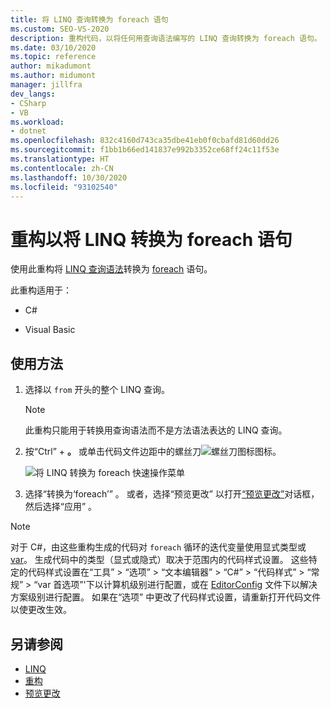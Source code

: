 ```yaml
---
title: 将 LINQ 查询转换为 foreach 语句
ms.custom: SEO-VS-2020
description: 重构代码，以将任何用查询语法编写的 LINQ 查询转换为 foreach 语句。
ms.date: 03/10/2020
ms.topic: reference
author: mikadumont
ms.author: midumont
manager: jillfra
dev_langs:
- CSharp
- VB
ms.workload:
- dotnet
ms.openlocfilehash: 832c4160d743ca35dbe41eb0f0cbafd81d60dd26
ms.sourcegitcommit: f1bb1b66ed141837e992b3352ce68ff24c11f53e
ms.translationtype: HT
ms.contentlocale: zh-CN
ms.lasthandoff: 10/30/2020
ms.locfileid: "93102540"
---
```

# <a name="refactoring-to-convert-linq-to-a-foreach-statement"></a>重构以将 LINQ 转换为 foreach 语句

使用此重构将 [LINQ 查询语法](/dotnet/csharp/programming-guide/concepts/linq/query-syntax-and-method-syntax-in-linq)转换为 [foreach](/dotnet/csharp/language-reference/keywords/foreach-in) 语句。

此重构适用于：

- C#

- Visual Basic

## <a name="how-to-use-it"></a>使用方法

1. 选择以 `from` 开头的整个 LINQ 查询。

   > [!NOTE]
   > 此重构只能用于转换用查询语法而不是方法语法表达的 LINQ 查询。

1. 按“Ctrl”  + **。** 或单击代码文件边距中的螺丝刀![螺丝刀图标](../media/screwdriver-icon.png)图标。

   ![将 LINQ 转换为 foreach 快速操作菜单](media/convert-linq-to-foreach.png)

1. 选择“转换为‘foreach’”  。 或者，选择“预览更改”  以打开[“预览更改”](../../ide/preview-changes.md)对话框，然后选择“应用”  。

> [!NOTE]
> 对于 C#，由这些重构生成的代码对 `foreach` 循环的迭代变量使用显式类型或 [var](/dotnet/csharp/language-reference/keywords/var)。 生成代码中的类型（显式或隐式）取决于范围内的代码样式设置。 这些特定的代码样式设置在“工具” > “选项” > “文本编辑器” > “C#” > “代码样式” > “常规” > “var 首选项”\'下以计算机级别进行配置，或在 [EditorConfig](/dotnet/fundamentals/code-analysis/style-rules/language-rules#implicit-and-explicit-types) 文件下以解决方案级别进行配置。 如果在“选项”  中更改了代码样式设置，请重新打开代码文件以使更改生效。

## <a name="see-also"></a>另请参阅

- [LINQ](/dotnet/standard/using-linq)
- [重构](../refactoring-in-visual-studio.md)
- [预览更改](../../ide/preview-changes.md)
